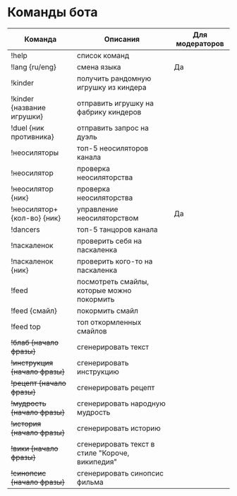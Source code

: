 # Команды бота

| Команда                        | Описания                                        | Для модераторов |
|--------------------------------|-------------------------------------------------|-----------------|
| !help                          | список команд                                   |                 |
| !lang {ru/eng}                 | смена языка                                     | Да              |
| !kinder                        | получить рандомную игрушку из киндера           |                 |
| !kinder {название игрушки}     | отправить игрушку на фабрику киндеров           |                 |
| !duel {ник противника}         | отправить запрос на дуэль                       |                 |
| !неосиляторы                   | топ-5 неосиляторов канала                       |                 | 
| !неосилятор                    | проверка неосиляторства                         |                 |
| !неосилятор {ник}              | проверка неосиляторства                         |                 |
| !неосилятор+ {кол-во} {ник}    | управление неосиляторством                      | Да              |
| !dancers                       | топ-5 танцоров канала                           |                 | 
| !паскаленок                    | проверить себя на паскаленка                    |                 | 
| !паскаленок {ник}              | проверить кого-то на паскаленка                 |                 |
| !feed                          | посмотреть смайлы, которые можно покормить      |                 | 
| !feed {смайл}                  | покормить смайл                                 |                 | 
| !feed top                      | топ откормленных смайлов                        |                 | 
| ~~!блаб {начало фразы}~~       | сгенерировать текст                             |                 |
| ~~!инструкция {начало фразы}~~ | сгенерировать инструкцию                        |                 |
| ~~!рецепт {начало фразы}~~     | сгенерировать рецепт                            |                 |
| ~~!мудрость {начало фразы}~~   | сгенерировать народную мудрость                 |                 |
| ~~!история {начало фразы}~~    | сгенерировать историю                           |                 |
| ~~!вики  {начало фразы}~~      | сгенерировать текст в стиле "Короче, википедия" |                 |
| ~~!синопсис  {начало фразы}~~  | сгенерировать синопсис фильма                   |                 |
